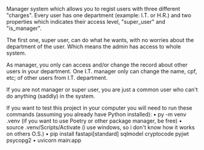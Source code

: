 Manager system which allows you to regist users with three different "charges".
Every user has one department (example: I.T. or H.R.) and two properties which
indicates their access level, "super_user" and "is_manager".

The first one, super user, can do what he wants, with no worries about the 
department of the user. Which means the admin has access to whole system.

As manager, you only can access and/or change the record about other users in
your department. One I.T. manager only can change the name, cpf, etc; of other
users from I.T. department.

If you are not manager or super user, you are just a common user who can't do
anything (saddly) in the system.

If you want to test this project in your computer you will need to run these
commands (assuming you already have Python installed):
    • py -m venv .venv (if you want to use Poetry or other package manager, be free)
    • source .venv/Scripts/Activate (i use windows, so i don't know how it works on others O.S.)
    • pip install fastapi[standard] sqlmodel cryptocode pyjwt psycopg2
    • uvicorn main:app